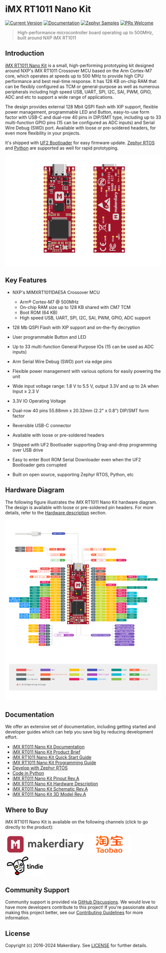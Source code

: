 # iMX RT1011 Nano Kit
[![Current Version](https://img.shields.io/github/tag/makerdiary/imxrt1011-nanokit.svg)](https://github.com/makerdiary/imxrt1011-nanokit/tags)
[![Documentation](https://github.com/makerdiary/imxrt1011-nanokit/actions/workflows/documentation.yml/badge.svg?branch=main)](https://wiki.makerdiary.com/imxrt1011-nanokit)
[![Zephyr Samples](https://github.com/makerdiary/imxrt1011-nanokit/actions/workflows/twister-samples.yml/badge.svg?branch=main)](https://wiki.makerdiary.com/imxrt1011-nanokit/guides/zephyr/samples/)
[![PRs Welcome](https://img.shields.io/badge/PRs-welcome-brightgreen.svg?color=informational)](/.github/CONTRIBUTING.md)

> High-performance microcontroller board operating up to 500MHz, built around NXP iMX RT1011

## Introduction

[iMX RT1011 Nano Kit][imxrt1011-nanokit] is a small, high-performing prototyping kit designed around NXP's iMX RT1011 Crossover MCU based on the Arm Cortex-M7 core, which operates at speeds up to 500 MHz to provide high CPU performance and best real-time response. It has 128 KB on-chip RAM that can be flexibly configured as TCM or general-purpose as well as numerous peripherals including high speed USB, UART, SPI, I2C, SAI, PWM, GPIO, ADC and etc to support a wide range of applications.

The design provides external 128 Mbit QSPI flash with XIP support, flexible power management, programmable LED and Button, easy-to-use form factor with USB-C and dual-row 40 pins in DIP/SMT type, including up to 33 multi-function GPIO pins (15 can be configured as ADC inputs) and Serial Wire Debug (SWD) port. Available with loose or pre-soldered headers, for even more flexibility in your projects.

It's shipped with [UF2 Bootloader][uf2boot] for easy firmware update. [Zephyr RTOS][zephyr-guide] and [Python][python-guide] are supported as well for rapid prototyping.

[![product hero](./docs/assets/images/imxrt1011-nanokit-hero.png)](imxrt1011-nanokit)

## Key Features

* NXP's MIMXRT1011DAE5A Crossover MCU

    - Arm® Cortex-M7 @ 500MHz
    - On-chip RAM size up to 128 KB shared with CM7 TCM
    - Boot ROM (64 KB)
    - High speed USB, UART, SPI, I2C, SAI, PWM, GPIO, ADC support

* 128 Mb QSPI Flash with XIP support and on-the-fly decryption
* User programmable Button and LED
* Up to 33 multi-function General Purpose IOs (15 can be used as ADC inputs)
* Arm Serial Wire Debug (SWD) port via edge pins
* Flexible power management with various options for easily powering the unit
* Wide input voltage range: 1.8 V to 5.5 V, output 3.3V and up to 2A when Input ≥ 2.3 V
* 3.3V IO Operating Voltage
* Dual-row 40 pins 55.88mm x 20.32mm (2.2" x 0.8") DIP/SMT form factor
* Reversible USB-C connector
* Available with loose or pre-soldered headers
* Shipped with UF2 Bootloader supporting Drag-and-drop programming over USB drive
* Easy to enter Boot ROM Serial Downloader even when the UF2 Bootloader gets corrupted
* Built on open source, supporting Zephyr RTOS, Python, etc

## Hardware Diagram

The following figure illustrates the iMX RT1011 Nano Kit hardware diagram. The design is available with loose or pre-soldered pin headers. For more details, refer to the [Hardware description][hardware-description] section.

[![](./docs/assets/images/imxrt1011-nanokit-pinout_reva.png)][pinout]

## Documentation

We offer an extensive set of documentation, including getting started and developer guides which can help you save big by reducing development effort.

* [iMX RT011 Nano Kit Documentation][wiki]
* [iMX RT011 Nano Kit Product Brief][product-brief]
* [iMX RT1011 Nano Kit Quick Start Guide][quick-start]
* [iMX RT1011 Nano Kit Programming Guide][programming]
* [Develop with Zephyr RTOS][zephyr-guide]
* [Code in Python][python-guide]
* [iMX RT011 Nano Kit Pinout Rev.A][pinout]
* [iMX RT011 Nano Kit Hardware Description][hardware-description]
* [iMX RT011 Nano Kit Schematic Rev.A][schematic]
* [iMX RT011 Nano Kit 3D Model Rev.A][3d-model]

## Where to Buy

iMX RT1011 Nano Kit is available on the following channels (click to go directly to the product):

<a href="https://makerdiary.com/products/imxrt1011-nanokit"><img alt="makerdiary store" display="inline" src="./docs/assets/images/makerdiary-store.png" width="260"></a>
<a href="https://item.taobao.com/item.htm?id=835308027346"><img alt="Taobao" display="inline" src="./docs/assets/images/taobao-store.png" width="143"></a>
<a href="https://www.tindie.com/products/makerdiary/imx-rt1011-nano-kit-500mhz-microcontroller-board/"><img alt="Tindie" display="inline" src="./docs/assets/images/tindie-store.png" width="128"></a>

## Community Support

Community support is provided via [GitHub Discussions][discussions]. We would love to have more developers contribute to this project! If you're passionate about making this project better, see our [Contributing Guidelines][contributing] for more information.

## License

Copyright (c) 2016-2024 Makerdiary. See [LICENSE](./LICENSE) for further details.


[imxrt1011-nanokit]: https://makerdiary.com/products/imxrt1011-nanokit
[uf2boot]: https://wiki.makerdiary.com/imxrt1011-nanokit/programming/uf2boot/
[zephyr-guide]: https://wiki.makerdiary.com/imxrt1011-nanokit/guides/zephyr/
[python-guide]: https://wiki.makerdiary.com/imxrt1011-nanokit/guides/python/
[hardware-description]: https://wiki.makerdiary.com/imxrt1011-nanokit/imxrt1011-nanokit/hardware/
[pinout]: https://wiki.makerdiary.com/imxrt1011-nanokit/assets/attachments/imxrt1011-nanokit-pinout_reva.pdf
[wiki]: https://wiki.makerdiary.com/imxrt1011-nanokit/
[product-brief]: https://wiki.makerdiary.com/imxrt1011-nanokit/introduction/
[quick-start]: https://wiki.makerdiary.com/imxrt1011-nanokit/getting-started/
[programming]: https://wiki.makerdiary.com/imxrt1011-nanokit/programming/
[schematic]: https://wiki.makerdiary.com/imxrt1011-nanokit/assets/attachments/imxrt1011-nanokit-schematic_reva.pdf
[3d-model]: https://wiki.makerdiary.com/imxrt1011-nanokit/assets/attachments/imxrt1011-nanokit-3d-model_reva.zip
[discussions]: https://github.com/makerdiary/imxrt1011-nanokit/discussions
[contributing]: https://github.com/makerdiary/imxrt1011-nanokit/contributing/

